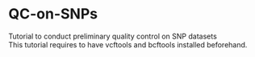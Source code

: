 # QC-on-SNPs
Tutorial to conduct preliminary quality control on SNP datasets  
This tutorial requires to have vcftools and bcftools installed beforehand.
